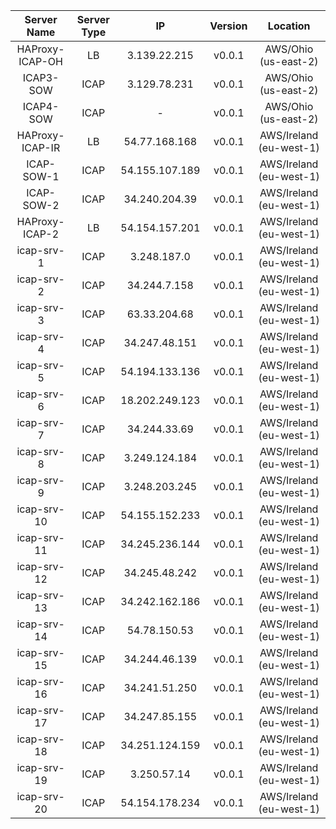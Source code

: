 |   Server Name   	| Server Type 	|       IP       	| Version 	|         Location        	|
|:---------------:	|:-----------:	|:--------------:	|:-------:	|:-----------------------:	|
| HAProxy-ICAP-OH 	| LB          	| 3.139.22.215   	| v0.0.1  	| AWS/Ohio (us-east-2)    	|
| ICAP3-SOW       	| ICAP        	| 3.129.78.231   	| v0.0.1  	| AWS/Ohio (us-east-2)    	|
| ICAP4-SOW       	| ICAP        	| -              	| v0.0.1  	| AWS/Ohio (us-east-2)    	|
| HAProxy-ICAP-IR 	| LB          	| 54.77.168.168  	| v0.0.1  	| AWS/Ireland (eu-west-1) 	|
| ICAP-SOW-1      	| ICAP        	| 54.155.107.189 	| v0.0.1  	| AWS/Ireland (eu-west-1) 	|
| ICAP-SOW-2      	| ICAP        	| 34.240.204.39  	| v0.0.1  	| AWS/Ireland (eu-west-1) 	|
| HAProxy-ICAP-2  	| LB          	| 54.154.157.201 	| v0.0.1  	| AWS/Ireland (eu-west-1) 	|
| icap-srv-1      	| ICAP        	| 3.248.187.0    	| v0.0.1  	| AWS/Ireland (eu-west-1) 	|
| icap-srv-2      	| ICAP        	| 34.244.7.158   	| v0.0.1  	| AWS/Ireland (eu-west-1) 	|
| icap-srv-3      	| ICAP        	| 63.33.204.68   	| v0.0.1  	| AWS/Ireland (eu-west-1) 	|
| icap-srv-4      	| ICAP        	| 34.247.48.151  	| v0.0.1  	| AWS/Ireland (eu-west-1) 	|
| icap-srv-5      	| ICAP        	| 54.194.133.136 	| v0.0.1  	| AWS/Ireland (eu-west-1) 	|
| icap-srv-6      	| ICAP        	| 18.202.249.123 	| v0.0.1  	| AWS/Ireland (eu-west-1) 	|
| icap-srv-7      	| ICAP        	| 34.244.33.69   	| v0.0.1  	| AWS/Ireland (eu-west-1) 	|
| icap-srv-8      	| ICAP        	| 3.249.124.184  	| v0.0.1  	| AWS/Ireland (eu-west-1) 	|
| icap-srv-9      	| ICAP        	| 3.248.203.245  	| v0.0.1  	| AWS/Ireland (eu-west-1) 	|
| icap-srv-10     	| ICAP        	| 54.155.152.233 	| v0.0.1  	| AWS/Ireland (eu-west-1) 	|
| icap-srv-11     	| ICAP        	| 34.245.236.144 	| v0.0.1  	| AWS/Ireland (eu-west-1) 	|
| icap-srv-12     	| ICAP        	| 34.245.48.242  	| v0.0.1  	| AWS/Ireland (eu-west-1) 	|
| icap-srv-13     	| ICAP        	| 34.242.162.186 	| v0.0.1  	| AWS/Ireland (eu-west-1) 	|
| icap-srv-14     	| ICAP        	| 54.78.150.53   	| v0.0.1  	| AWS/Ireland (eu-west-1) 	|
| icap-srv-15     	| ICAP        	| 34.244.46.139  	| v0.0.1  	| AWS/Ireland (eu-west-1) 	|
| icap-srv-16     	| ICAP        	| 34.241.51.250  	| v0.0.1  	| AWS/Ireland (eu-west-1) 	|
| icap-srv-17     	| ICAP        	| 34.247.85.155  	| v0.0.1  	| AWS/Ireland (eu-west-1) 	|
| icap-srv-18     	| ICAP        	| 34.251.124.159 	| v0.0.1  	| AWS/Ireland (eu-west-1) 	|
| icap-srv-19     	| ICAP        	| 3.250.57.14    	| v0.0.1  	| AWS/Ireland (eu-west-1) 	|
| icap-srv-20     	| ICAP        	| 54.154.178.234 	| v0.0.1  	| AWS/Ireland (eu-west-1) 	|
